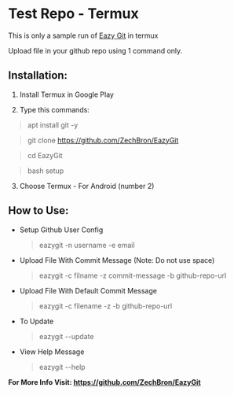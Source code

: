 # Test Repo - Termux

This is only a sample run of [Eazy Git](https://github.com/ZechBron/EazyGit) in termux

Upload file in your github repo using 1 command only.

## Installation:

1. Install Termux in Google Play

2. Type this commands:

> apt install git -y

> git clone https://github.com/ZechBron/EazyGit

> cd EazyGit

> bash setup

3. Choose Termux - For Android (number 2)


## How to Use:

+ Setup Github User Config

   > eazygit -n username -e email

+ Upload File With Commit Message (Note: Do not use space)

   > eazygit -c filname -z commit-message -b github-repo-url

+ Upload File With Default Commit Message

   > eazygit -c filename -z -b github-repo-url

+ To Update

   > eazygit --update

+ View Help Message

   > eazygit --help


__For More Info Visit: https://github.com/ZechBron/EazyGit__ 

